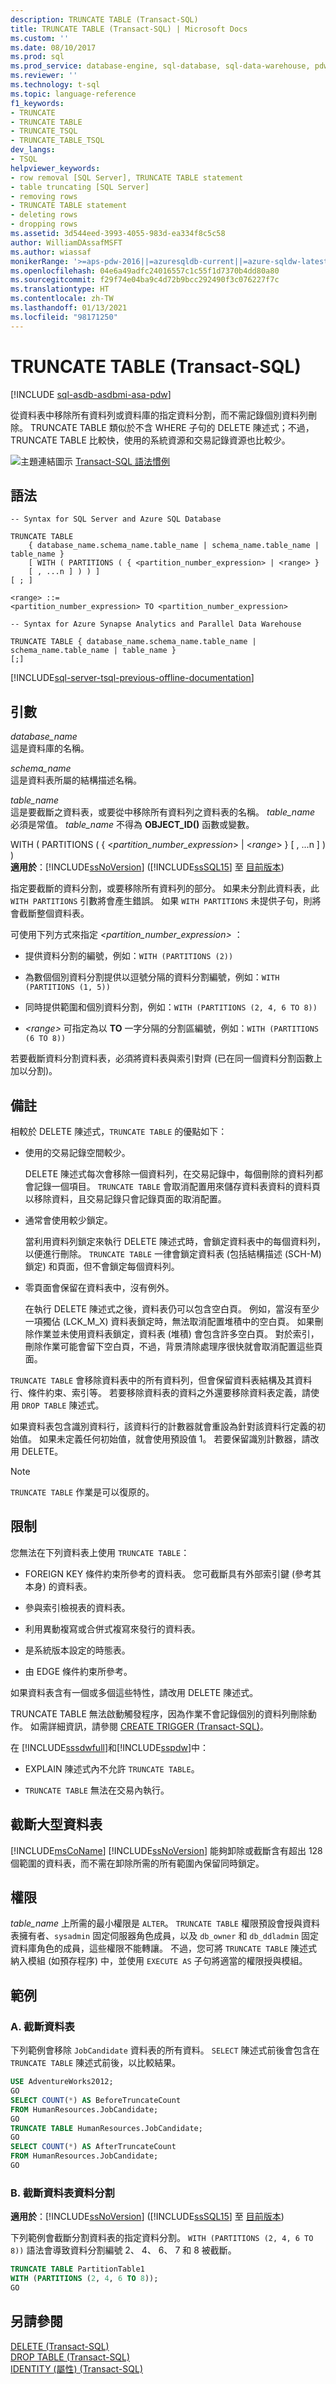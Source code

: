 ```yaml
---
description: TRUNCATE TABLE (Transact-SQL)
title: TRUNCATE TABLE (Transact-SQL) | Microsoft Docs
ms.custom: ''
ms.date: 08/10/2017
ms.prod: sql
ms.prod_service: database-engine, sql-database, sql-data-warehouse, pdw
ms.reviewer: ''
ms.technology: t-sql
ms.topic: language-reference
f1_keywords:
- TRUNCATE
- TRUNCATE TABLE
- TRUNCATE_TSQL
- TRUNCATE_TABLE_TSQL
dev_langs:
- TSQL
helpviewer_keywords:
- row removal [SQL Server], TRUNCATE TABLE statement
- table truncating [SQL Server]
- removing rows
- TRUNCATE TABLE statement
- deleting rows
- dropping rows
ms.assetid: 3d544eed-3993-4055-983d-ea334f8c5c58
author: WilliamDAssafMSFT
ms.author: wiassaf
monikerRange: '>=aps-pdw-2016||=azuresqldb-current||=azure-sqldw-latest||>=sql-server-2016||>=sql-server-linux-2017||=azuresqldb-mi-current'
ms.openlocfilehash: 04e6a49adfc24016557c1c55f1d7370b4dd80a80
ms.sourcegitcommit: f29f74e04ba9c4d72b9bcc292490f3c076227f7c
ms.translationtype: HT
ms.contentlocale: zh-TW
ms.lasthandoff: 01/13/2021
ms.locfileid: "98171250"
---
```

# <a name="truncate-table-transact-sql"></a>TRUNCATE TABLE (Transact-SQL)
[!INCLUDE [sql-asdb-asdbmi-asa-pdw](../../includes/applies-to-version/sql-asdb-asdbmi-asa-pdw.md)]

從資料表中移除所有資料列或資料庫的指定資料分割，而不需記錄個別資料列刪除。 TRUNCATE TABLE 類似於不含 WHERE 子句的 DELETE 陳述式；不過，TRUNCATE TABLE 比較快，使用的系統資源和交易記錄資源也比較少。  
  
 ![主題連結圖示](../../database-engine/configure-windows/media/topic-link.gif "主題連結圖示") [Transact-SQL 語法慣例](../../t-sql/language-elements/transact-sql-syntax-conventions-transact-sql.md)  
  
## <a name="syntax"></a>語法  
  
```syntaxsql
-- Syntax for SQL Server and Azure SQL Database  
  
TRUNCATE TABLE   
    { database_name.schema_name.table_name | schema_name.table_name | table_name }  
    [ WITH ( PARTITIONS ( { <partition_number_expression> | <range> }   
    [ , ...n ] ) ) ]  
[ ; ]  
  
<range> ::=  
<partition_number_expression> TO <partition_number_expression>  
```  
  
```syntaxsql
-- Syntax for Azure Synapse Analytics and Parallel Data Warehouse  
  
TRUNCATE TABLE { database_name.schema_name.table_name | schema_name.table_name | table_name }  
[;]  
```  
  
[!INCLUDE[sql-server-tsql-previous-offline-documentation](../../includes/sql-server-tsql-previous-offline-documentation.md)]

## <a name="arguments"></a>引數
 *database_name*  
 這是資料庫的名稱。  
  
 *schema_name*  
 這是資料表所屬的結構描述名稱。  
  
 *table_name*  
 這是要截斷之資料表，或要從中移除所有資料列之資料表的名稱。 *table_name* 必須是常值。 *table_name* 不得為 **OBJECT_ID()** 函數或變數。  
  
 WITH ( PARTITIONS ( { \<*partition_number_expression*> | \<*range*> } [ , ...n ] ) )    
**適用於**：[!INCLUDE[ssNoVersion](../../includes/ssnoversion-md.md)] ([!INCLUDE[ssSQL15](../../includes/sssql16-md.md)] 至 [目前版本](https://go.microsoft.com/fwlink/p/?LinkId=299658))
  
 指定要截斷的資料分割，或要移除所有資料列的部分。 如果未分割此資料表，此 `WITH PARTITIONS` 引數將會產生錯誤。 如果 `WITH PARTITIONS` 未提供子句，則將會截斷整個資料表。  
  
 可使用下列方式來指定 *\<partition_number_expression>* ： 
  
-   提供資料分割的編號，例如：`WITH (PARTITIONS (2))`  
  
-   為數個個別資料分割提供以逗號分隔的資料分割編號，例如：`WITH (PARTITIONS (1, 5))`  
  
-   同時提供範圍和個別資料分割，例如：`WITH (PARTITIONS (2, 4, 6 TO 8))`  
  
-   *\<range>* 可指定為以 **TO** 一字分隔的分割區編號，例如：`WITH (PARTITIONS (6 TO 8))`  
  
 若要截斷資料分割資料表，必須將資料表與索引對齊 (已在同一個資料分割函數上加以分割)。  
  
## <a name="remarks"></a>備註  
 相較於 DELETE 陳述式，`TRUNCATE TABLE` 的優點如下：  
  
-   使用的交易記錄空間較少。  
  
     DELETE 陳述式每次會移除一個資料列，在交易記錄中，每個刪除的資料列都會記錄一個項目。 `TRUNCATE TABLE` 會取消配置用來儲存資料表資料的資料頁以移除資料，且交易記錄只會記錄頁面的取消配置。  
  
-   通常會使用較少鎖定。  
  
     當利用資料列鎖定來執行 DELETE 陳述式時，會鎖定資料表中的每個資料列，以便進行刪除。 `TRUNCATE TABLE` 一律會鎖定資料表 (包括結構描述 (SCH-M) 鎖定) 和頁面，但不會鎖定每個資料列。  
  
-   零頁面會保留在資料表中，沒有例外。  
  
     在執行 DELETE 陳述式之後，資料表仍可以包含空白頁。 例如，當沒有至少一項獨佔 (LCK_M_X) 資料表鎖定時，無法取消配置堆積中的空白頁。 如果刪除作業並未使用資料表鎖定，資料表 (堆積) 會包含許多空白頁。 對於索引，刪除作業可能會留下空白頁，不過，背景清除處理序很快就會取消配置這些頁面。  
  
 `TRUNCATE TABLE` 會移除資料表中的所有資料列，但會保留資料表結構及其資料行、條件約束、索引等。 若要移除資料表的資料之外還要移除資料表定義，請使用 `DROP TABLE` 陳述式。  
  
 如果資料表包含識別資料行，該資料行的計數器就會重設為針對該資料行定義的初始值。 如果未定義任何初始值，就會使用預設值 1。 若要保留識別計數器，請改用 DELETE。  
 
 > [!NOTE]
 > `TRUNCATE TABLE` 作業是可以復原的。
  
## <a name="restrictions"></a>限制  
 您無法在下列資料表上使用 `TRUNCATE TABLE`：  
  
-   FOREIGN KEY 條件約束所參考的資料表。 您可截斷具有外部索引鍵 (參考其本身) 的資料表。 
  
-   參與索引檢視表的資料表。  
  
-   利用異動複寫或合併式複寫來發行的資料表。  

-   是系統版本設定的時態表。

-   由 EDGE 條件約束所參考。  
  
 如果資料表含有一個或多個這些特性，請改用 DELETE 陳述式。  
  
 TRUNCATE TABLE 無法啟動觸發程序，因為作業不會記錄個別的資料列刪除動作。 如需詳細資訊，請參閱 [CREATE TRIGGER &#40;Transact-SQL&#41;](../../t-sql/statements/create-trigger-transact-sql.md)。 
 
 在 [!INCLUDE[sssdwfull](../../includes/sssdwfull-md.md)]和[!INCLUDE[sspdw](../../includes/sspdw-md.md)]中：

- EXPLAIN 陳述式內不允許 `TRUNCATE TABLE`。

- `TRUNCATE TABLE` 無法在交易內執行。
  
## <a name="truncating-large-tables"></a>截斷大型資料表  
 [!INCLUDE[msCoName](../../includes/msconame-md.md)] [!INCLUDE[ssNoVersion](../../includes/ssnoversion-md.md)] 能夠卸除或截斷含有超出 128 個範圍的資料表，而不需在卸除所需的所有範圍內保留同時鎖定。  
  
## <a name="permissions"></a>權限  
 *table_name* 上所需的最小權限是 `ALTER`。 `TRUNCATE TABLE` 權限預設會授與資料表擁有者、`sysadmin` 固定伺服器角色成員，以及 `db_owner` 和 `db_ddladmin` 固定資料庫角色的成員，這些權限不能轉讓。 不過，您可將 `TRUNCATE TABLE` 陳述式納入模組 (如預存程序) 中，並使用 `EXECUTE AS` 子句將適當的權限授與模組。  
  
## <a name="examples"></a>範例  
  
### <a name="a-truncate-a-table"></a>A. 截斷資料表  
 下列範例會移除 `JobCandidate` 資料表的所有資料。 `SELECT` 陳述式前後會包含在 `TRUNCATE TABLE` 陳述式前後，以比較結果。  
  
```sql  
USE AdventureWorks2012;  
GO  
SELECT COUNT(*) AS BeforeTruncateCount   
FROM HumanResources.JobCandidate;  
GO  
TRUNCATE TABLE HumanResources.JobCandidate;  
GO  
SELECT COUNT(*) AS AfterTruncateCount   
FROM HumanResources.JobCandidate;  
GO  
```  
  
### <a name="b-truncate-table-partitions"></a>B. 截斷資料表資料分割  
  
**適用於**：[!INCLUDE[ssNoVersion](../../includes/ssnoversion-md.md)] ([!INCLUDE[ssSQL15](../../includes/sssql16-md.md)] 至 [目前版本](https://go.microsoft.com/fwlink/p/?LinkId=299658))
  
 下列範例會截斷分割資料表的指定資料分割。 `WITH (PARTITIONS (2, 4, 6 TO 8))` 語法會導致資料分割編號 2、 4、 6、 7 和 8 被截斷。  
  
```sql  
TRUNCATE TABLE PartitionTable1   
WITH (PARTITIONS (2, 4, 6 TO 8));  
GO  
```  
  
## <a name="see-also"></a>另請參閱  
 [DELETE &#40;Transact-SQL&#41;](../../t-sql/statements/delete-transact-sql.md)   
 [DROP TABLE &#40;Transact-SQL&#41;](../../t-sql/statements/drop-table-transact-sql.md)   
 [IDENTITY &#40;屬性&#41; &#40;Transact-SQL&#41;](../../t-sql/statements/create-table-transact-sql-identity-property.md)  
  
  

